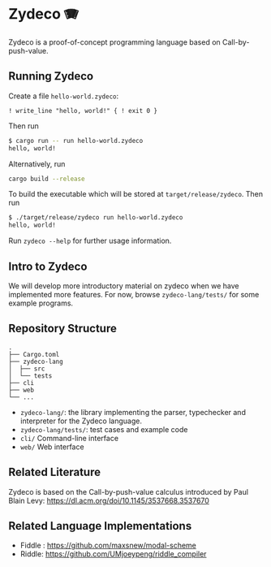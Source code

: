 # Zydeco 🪗

Zydeco is a proof-of-concept programming language based on Call-by-push-value.

## Running Zydeco

Create a file `hello-world.zydeco`:
```plain
! write_line "hello, world!" { ! exit 0 }
```

Then run
```bash
$ cargo run -- run hello-world.zydeco
hello, world!
```

Alternatively, run
```bash
cargo build --release
```
To build the executable which will be stored at `target/release/zydeco`.
Then run 
```bash
$ ./target/release/zydeco run hello-world.zydeco
hello, world!
```

Run `zydeco --help` for further usage information.

## Intro to Zydeco

We will develop more introductory material on zydeco when we have
implemented more features. For now, browse `zydeco-lang/tests/` for
some example programs.

## Repository Structure

```plain
.
├── Cargo.toml
├── zydeco-lang
│  ├── src
│  └── tests
├── cli
├── web
└── ...
```

- `zydeco-lang/`: the library implementing the parser, typechecker and
interpreter for the Zydeco language.
- `zydeco-lang/tests/`: test cases and example code
- `cli/` Command-line interface
- `web/` Web interface

## Related Literature

Zydeco is based on the Call-by-push-value calculus introduced by Paul
Blain Levy: https://dl.acm.org/doi/10.1145/3537668.3537670

## Related Language Implementations

- Fiddle : <https://github.com/maxsnew/modal-scheme>
- Riddle: <https://github.com/UMjoeypeng/riddle_compiler>
